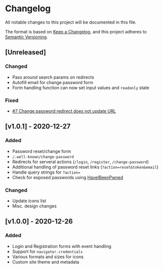 <!-- markdownlint-disable -->
# Changelog
All notable changes to this project will be documented in this file.

The format is based on [Keep a Changelog](https://keepachangelog.com/en/1.0.0/),
and this project adheres to [Semantic Versioning](https://semver.org/spec/v2.0.0.html).

## [Unreleased]

### Changed
- Pass around search params on redirects
- Autofill email for change password form
- Form handling function can now set input values and `readonly` state

### Fixed
- [#7 Change password redirect does not update URL](https://github.com/kernvalley/accounts.kernvalley.us/issues/7)

## [v1.0.1] - 2020-12-27

### Added
- Password reset/change form
- `/.well-known/change-password`
- Redirects for serveral actions (`/login`, `/register`, `/change-password`)
- Additional handling of password reset links (`?action=reset&token&email`)
- Handle query strings for `?action=`
- Check for exposed passwords using [HaveIBeenPwned](https://haveibeenpwned.com/)

### Changed
- Update icons list
- Misc. design changes

## [v1.0.0] - 2020-12-26

### Added
- Login and Registration forms with event handling
- Support for `navigator.credentials`
- Various formats and sizes for icons
- Custom site theme and metadata

<!-- markdownlint-restore -->
